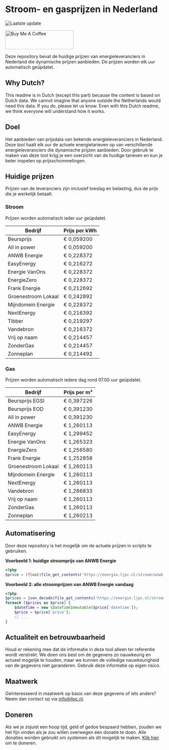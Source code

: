 # Stroom- en gasprijzen in Nederland

![Laatste update](https://img.shields.io/badge/laatste%20update-2025--06--24%2009%3A00%20CET-brightgreen)

<a href="https://www.buymeacoffee.com/Lars-" target="_blank"><img src="https://cdn.buymeacoffee.com/buttons/v2/default-orange.png" alt="Buy Me A Coffee" height="60" style="height: 60px !important;width: 217px !important;" ></a>

Deze repository bevat de huidige prijzen van energieleveranciers in Nederland die dynamische prijzen aanbieden. De prijzen worden elk uur automatisch geüpdatet.

## Why Dutch?

This readme is in Dutch (except this part) because the content is based on Dutch data. We cannot imagine that anyone outside the Netherlands would need this data. If you do, please let us know. Even with this Dutch readme, we think
everyone will understand how it works.

## Doel

Het aanbieden van prijsdata van bekende energieleveranciers in Nederland. Deze tool haalt elk uur de actuele energietarieven op van verschillende energieleveranciers die dynamische prijzen aanbieden. Door gebruik te maken van deze tool
krijg je een overzicht van de huidige tarieven en kun je beter inspelen op prijsschommelingen.

## Huidige prijzen

Prijzen van de leveranciers zijn inclusief toeslag en belasting, dus de prijs die je werkelijk betaalt.

### Stroom

Prijzen worden automatisch ieder uur geüpdatet.

 Bedrijf | Prijs per kWh 
---------|---------------
Beursprijs | € 0,059200
All in power | € 0,059200
ANWB Energie | € 0,228372
EasyEnergy | € 0,216272
Energie VanOns | € 0,228372
EnergieZero | € 0,228372
Frank Energie | € 0,212692
Groenestroom Lokaal | € 0,242892
Mijndomein Energie | € 0,228372
NextEnergy | € 0,216392
Tibber | € 0,219297
Vandebron | € 0,216372
Vrij op naam | € 0,214457
ZonderGas | € 0,214457
Zonneplan | € 0,214492


### Gas

Prijzen worden automatisch iedere dag rond 07.00 uur geüpdatet.

 Bedrijf | Prijs per m³ 
---------|--------------
Beursprijs EGSI | € 0,397226
Beursprijs EOD | € 0,391230
All in power | € 0,391230
ANWB Energie | € 1,260113
EasyEnergy | € 1,299452
Energie VanOns | € 1,265323
EnergieZero | € 1,256580
Frank Energie | € 1,252858
Groenestroom Lokaal | € 1,260113
Mijndomein Energie | € 1,260113
NextEnergy | € 1,260113
Vandebron | € 1,286833
Vrij op naam | € 1,260113
ZonderGas | € 1,260113
Zonneplan | € 1,260213


## Automatisering

Door deze repository is het mogelijk om de actuele prijzen in scripts te gebruiken.

**Voorbeeld 1: huidige stroomprijs van ANWB Energie**

```php
<?php
$price = (float)file_get_contents('https://energie.ljpc.nl/stroom/anwb-energie-nu.txt');

```

**Voorbeeld 2: alle stroomprijzen van ANWB Energie vandaag**

```php
<?php
$prices = json_decode(file_get_contents('https://energie.ljpc.nl/stroom/all-in-power-vandaag.json'),true);
foreach ($prices as $price) {
    $dateTime = new \DateTimeImmutable($price['datetime']);
    $price = $price['price'];
    // ...
}
```

## Actualiteit en betrouwbaarheid

Houd er rekening mee dat de informatie in deze tool alleen ter referentie wordt verstrekt. We doen ons best om de gegevens zo nauwkeurig en actueel mogelijk te houden, maar we kunnen de volledige nauwkeurigheid van de gegevens niet
garanderen. Gebruik deze informatie op eigen risico.

## Maatwerk

Geïnteresseerd in maatwerk op basis van deze gegevens of iets anders? Neem dan contact op
via [info@ljpc.nl](mailto:info@ljpc.nl?subject=Energie%20prijzen).

## Doneren

Als we je zojuist een hoop tijd, geld of gedoe bespaard hebben, zouden we het fijn vinden als je zou willen overwegen een
donatie te doen. Alle donaties worden gebruikt om systemen als dit mogelijk te
maken. [Klik hier](https://www.buymeacoffee.com/Lars-) om te doneren.
